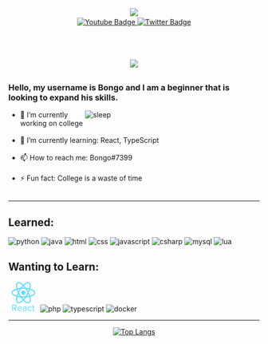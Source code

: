 <div id="header" align="center">
	<img src="https://media.tenor.com/images/bfe989ec4fc0e50ed499729313f0eea1/tenor.gif"/>
	<div id="badges">
	  <a href="https://www.youtube.com/channel/UCcI6oRn-H9DMRojfcutyfLA">
		<img src="https://img.shields.io/badge/YouTube-red?style=for-the-badge&logo=youtube&logoColor=white" alt="Youtube Badge"/>
	  </a>
	  <a href="https://twitter.com/xd_Bongo">
		<img src="https://img.shields.io/badge/Twitter-blue?style=for-the-badge&logo=twitter&logoColor=white" alt="Twitter Badge"/>
	  </a>
	</div>
	<img src="https://komarev.com/ghpvc/?username=bongo-dev&style=flat-square&color=blue" alt=""/>
</div>
<div>
	<div align="center">
		<h1>
		  <img src="https://media2.giphy.com/media/AJIZdipBcyzSg/giphy.gif?cid=790b7611p1xsvr1awnhhkkn588mg8m7zy60q2jc71dwpbetm&rid=giphy.gif&ct=s" width="50px"/>
		</h1>
	</div>
	<h3>
			Hello, my username is Bongo and I am a beginner that is looking to expand his skills.
	</h3>
	<div>
		<img align="right" width=350px src="https://media4.giphy.com/media/vPDfV26hKegow/giphy.gif?cid=ecf05e47xb9rdb5jau5uca5b39mu8304bqch2z9is44g5vuo&rid=giphy.gif&ct=g" alt="sleep">
		<ul align="left">
			<li>🔭 I’m currently working on college</li><br>
			<li>🌱 I’m currently learning: React, TypeScript</li><br>
			<li>📫 How to reach me: Bongo#7399</li><br>
			<li>⚡ Fun fact: College is a waste of time</li><br>
		</ul>
	</div>
</div>
<hr>
<div>
	<div>
		<h2>
			Learned:
		</h2>
		<div>
			<img src="https://www.vectorlogo.zone/logos/python/python-vertical.svg" alt="python" width=60px height=60px>
			<img src="https://www.vectorlogo.zone/logos/java/java-vertical.svg" alt="java" width=40px>
			<img src="https://github.com/abranhe/programming-languages-logos/blob/master/src/html/html.svg" alt="html" width=60px height=60px>
			<img src="https://github.com/detain/svg-logos/blob/master/svg/css-3.svg" alt="css" width=60px height=60px>
			<img src="https://www.vectorlogo.zone/logos/javascript/javascript-vertical.svg" alt="javascript" width=60px height=60px>
			<img src="https://github.com/abranhe/programming-languages-logos/blob/master/src/csharp/csharp.svg" alt="csharp" width=60px height=60px>
			<img src="https://github.com/cncf/landscape/blob/master/hosted_logos/my-sql.svg" alt="mysql" width=60px height=60px>
			<img src="https://github.com/detain/svg-logos/blob/master/svg/lua-5.svg" alt="lua" width=60px height=60px>
		</div>
		<div>
		<h2>
			Wanting to Learn:
		</h2>
		<div>
			<img src="https://github.com/devicons/devicon/blob/master/icons/react/react-original-wordmark.svg" alt="react" width=60px height=60px>
			<img src="https://github.com/manuelbieh/logo-file-icons/blob/master/icons/php2.svg" alt="php" width=60px height=60px>
			<img src="https://github.com/wappalyzer/wappalyzer/blob/master/src/drivers/webextension/images/icons/TypeScript.svg" alt="typescript" width=60px height=60px>
			<img src="https://github.com/detain/svg-logos/blob/master/svg/docker.svg" alt="docker" width=60px height=60px>
		</div>
	</div>
	</div>
</div>
<hr>
<div align=center>
	
[![Top Langs](https://github-readme-stats.vercel.app/api/top-langs/?username=bongo-dev&layout=compact&theme=dark)](https://github.com/anuraghazra/github-readme-stats)
	
</div>
